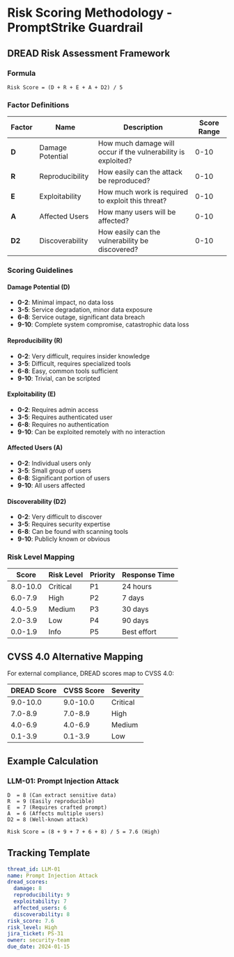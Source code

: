 # Risk Scoring Methodology - PromptStrike Guardrail

## DREAD Risk Assessment Framework

### Formula
```
Risk Score = (D + R + E + A + D2) / 5
```

### Factor Definitions

| Factor | Name | Description | Score Range |
|--------|------|-------------|-------------|
| **D** | Damage Potential | How much damage will occur if the vulnerability is exploited? | 0-10 |
| **R** | Reproducibility | How easily can the attack be reproduced? | 0-10 |
| **E** | Exploitability | How much work is required to exploit this threat? | 0-10 |
| **A** | Affected Users | How many users will be affected? | 0-10 |
| **D2** | Discoverability | How easily can the vulnerability be discovered? | 0-10 |

### Scoring Guidelines

#### Damage Potential (D)
- **0-2**: Minimal impact, no data loss
- **3-5**: Service degradation, minor data exposure
- **6-8**: Service outage, significant data breach
- **9-10**: Complete system compromise, catastrophic data loss

#### Reproducibility (R)
- **0-2**: Very difficult, requires insider knowledge
- **3-5**: Difficult, requires specialized tools
- **6-8**: Easy, common tools sufficient
- **9-10**: Trivial, can be scripted

#### Exploitability (E)
- **0-2**: Requires admin access
- **3-5**: Requires authenticated user
- **6-8**: Requires no authentication
- **9-10**: Can be exploited remotely with no interaction

#### Affected Users (A)
- **0-2**: Individual users only
- **3-5**: Small group of users
- **6-8**: Significant portion of users
- **9-10**: All users affected

#### Discoverability (D2)
- **0-2**: Very difficult to discover
- **3-5**: Requires security expertise
- **6-8**: Can be found with scanning tools
- **9-10**: Publicly known or obvious

### Risk Level Mapping

| Score | Risk Level | Priority | Response Time |
|-------|------------|----------|---------------|
| 8.0-10.0 | Critical | P1 | 24 hours |
| 6.0-7.9 | High | P2 | 7 days |
| 4.0-5.9 | Medium | P3 | 30 days |
| 2.0-3.9 | Low | P4 | 90 days |
| 0.0-1.9 | Info | P5 | Best effort |

## CVSS 4.0 Alternative Mapping

For external compliance, DREAD scores map to CVSS 4.0:

| DREAD Score | CVSS Score | Severity |
|-------------|------------|----------|
| 9.0-10.0 | 9.0-10.0 | Critical |
| 7.0-8.9 | 7.0-8.9 | High |
| 4.0-6.9 | 4.0-6.9 | Medium |
| 0.1-3.9 | 0.1-3.9 | Low |

## Example Calculation

### LLM-01: Prompt Injection Attack
```
D  = 8 (Can extract sensitive data)
R  = 9 (Easily reproducible)
E  = 7 (Requires crafted prompt)
A  = 6 (Affects multiple users)
D2 = 8 (Well-known attack)

Risk Score = (8 + 9 + 7 + 6 + 8) / 5 = 7.6 (High)
```

## Tracking Template

```yaml
threat_id: LLM-01
name: Prompt Injection Attack
dread_scores:
  damage: 8
  reproducibility: 9
  exploitability: 7
  affected_users: 6
  discoverability: 8
risk_score: 7.6
risk_level: High
jira_ticket: PS-31
owner: security-team
due_date: 2024-01-15
```